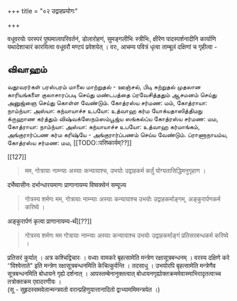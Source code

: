 +++
title = "०२ उद्वाहप्रयोगः"

+++

वधूवरयोः परस्परं पुष्पमालापरिवर्तनं, डोलारोहणं, सुमङ्गलीभिः स्त्रीभिः, क्षीरेण पादस्पर्शनादीनि कार्याणि यथादेशाचारं कारयित्वा वधूवरौ मण्टपं प्रवेशयेत् । वरः, आचम्य पवित्रं धृत्वा ताम्बूलं दक्षिणां च गृहीत्वा -

<div class="js_include" url="/vedAH_yajuH/taittirIyam/sUtram/ApastambaH/gRhyam/paddhatiH/shrIvaiShNavaH/mantrAdi/namas_sadase_sabhAM_gopAya/"  newLevelForH1="5" includeTitle="false"> </div> 



<div class="js_include" url="/vedAH_yajuH/taittirIyam/sUtram/ApastambaH/gRhyam/paddhatiH/shrIvaiShNavaH/mantrAdi/asheShe_pariShat_svIkRtya/"  newLevelForH1="5" includeTitle="false"> </div>  

## விவாஹம்

வதூவரர்கள் பரஸ்பரம் மாலை மாற்றுதல் - ஊஞ்சல், பிடி சுற்றுதல் முதலான காரியங்களை குலாசாரப்படி செய்து மண்டபத்தை ப்ரவேசித்ததும் ஆசமனம் செய்து அனுஜ்ஞை செய்து கொள்ள வேண்டும். கோத்ரஸ்ய சர்மண: மம், கோத்ராயா: நாம்ந்யா: அஸ்யா: கந்யாயாச்ச உபயோ: உத்வாஹ கர்ம யோக்யதாஸித்திமநு க்ருஹாண கர்த்தும் விஷ்வக்ஸேநம்ஸம்பூஜ்ய ஸங்கல்ப்ய கோத்ரஸ்ய சர்மண: மம, கோத்ராயா: நாம்ந்யா: அஸ்யா: கந்யாயாச்ச உபயோ: உத்வாஹ கர்மாங்கம், அங்குரார்ப்பண கர்ம கரிஷ்யே - அங்குரார்ப்பணம் செய்ய வேண்டும். ப்ராணாநாயம்ய, கோத்ரஸ்ய சர்மண: மம, [[TODO::परिष्कार्यम्??]]

[[127]]

> मम, गोत्रायाः नाम्न्याः अस्याः कन्यायाश्च, उभयोः उद्वाहकर्म कर्तुं योग्यतासिद्धिमनुगृहाण । 

दर्भेष्वासीनः दर्भान्धारयमाणः प्राणानायम्य विष्वक्सेनं सम्पूज्य 

> गोत्रस्य शर्मणः मम, गोत्रायाः नाम्न्याः अस्याः कन्यायाश्च उभयोः उद्वाहकर्माङ्गम्, अङ्कुरार्पणकर्म करिष्ये । 

अङ्कुरार्पणं कृत्वा प्राणानायम्य-र्थं[[??]]

> गोत्रस्य शर्मणः मम गोत्रायाः नाम्न्याः अस्याः कन्यायाश्च उभयोः उद्वाहकर्माङ्गं प्रतिसरबन्धकर्म करिष्ये । 

प्रतिसरं कुर्यात् । अत्र कश्चिद्विचारः । वध्वाः वामकरे बृहत्सामेति मन्त्रेण रक्षासूत्रबन्धनम् । वरस्य दक्षिणे करे ‘‘विश्वेत्ताते" इति मन्त्रेण रक्षासूत्रबन्धनमिति केचित्कुर्वन्ति । तदसाधु । उभयोरपि बृहत्सामेति मन्त्रेणैव सूत्रबन्धनमिति बोधायने गृह्ये दर्शनात् । आपस्तम्बेनानुक्तत्वात् बोधायनगृह्योक्तक्रममेवास्माभिरादृतत्वाच्च तत्रोक्तक्रम एवादरणीयः ।  
(सू - सुहृदस्समवेतान्मन्त्रवतो वरान्प्रहिणुयात्तानादितो द्वाभ्याममिमन्त्रयेत ।)
